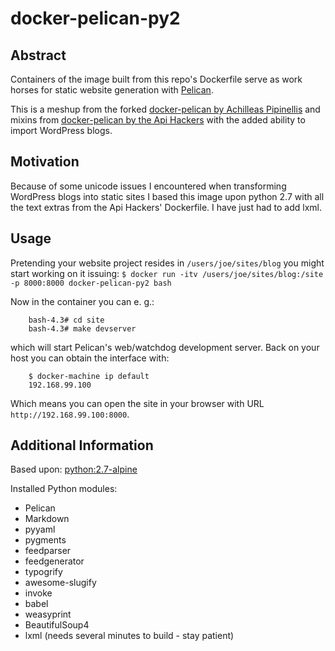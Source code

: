 # docker-pelican-py2

## Abstract
Containers of the image built from this repo's Dockerfile serve as work horses
for static website generation with [Pelican](http://blog.getpelican.com/).

This is a meshup from the forked [docker-pelican by Achilleas Pipinellis](https://github.com/axilleas/docker-pelican)
and mixins from [docker-pelican by the Api Hackers](https://github.com/apihackers/docker-pelican)
with the added ability to import WordPress blogs.

## Motivation

Because of some unicode issues I encountered when transforming WordPress blogs
into static sites I based this image upon python 2.7 with all the text extras
from the Api Hackers' Dockerfile. I have just had to add lxml.

## Usage

Pretending your website project resides in `/users/joe/sites/blog` you might
start working on it issuing:
``
$ docker run -itv /users/joe/sites/blog:/site -p 8000:8000 docker-pelican-py2 bash
``

Now in the container you can e. g.:

```
    bash-4.3# cd site
    bash-4.3# make devserver
```

which will start Pelican's web/watchdog development server. Back on your host
you can obtain the interface with:

```
    $ docker-machine ip default
    192.168.99.100
```

Which means you can open the site in your browser with URL `http://192.168.99.100:8000`.


## Additional Information

Based upon: [python:2.7-alpine](https://github.com/docker-library/python/blob/855b85c8309e925814dfa97d61310080dcd08db6/2.7/alpine/Dockerfile)

Installed Python modules:

* Pelican
* Markdown
* pyyaml
* pygments
* feedparser
* feedgenerator
* typogrify
* awesome-slugify
* invoke
* babel
* weasyprint
* BeautifulSoup4
* lxml (needs several minutes to build - stay patient)

